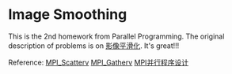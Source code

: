 # Image Smoothing

This is the 2nd homework from Parallel Programming. The original description of problems is on [影像平滑化](https://hackmd.io/@ZZta/HJYjLH8mj#%E5%A6%82%E4%BD%95%E4%BA%A4%E4%BD%9C%E6%A5%AD). 
It's great!!!


Reference:
[MPI_Scatterv](https://www.open-mpi.org/doc/v4.0/man3/MPI_Scatterv.3.php)
[MPI_Gatherv](https://www.open-mpi.org/doc/v4.0/man3/MPI_Gatherv.3.php)
[MPI并行程序设计](http://www.whigg.cas.cn/sugon/sdoc/201505/P020150513402800457482.pdf)
